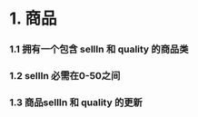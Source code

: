 # 1. 商品
### 1.1 拥有一个包含 sellIn 和 quality 的商品类
### 1.2 sellIn 必需在0-50之间
### 1.3 商品sellIn 和 quality 的更新


